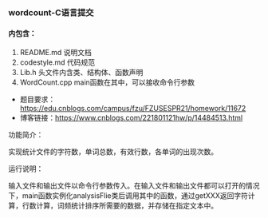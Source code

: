 ### wordcount-C语言提交

#### 内包含：

1. README.md  说明文档
2. codestyle.md  代码规范
3. Lib.h 头文件内含类、结构体、函数声明
4. WordCount.cpp  main函数在其中，可以接收命令行参数

- 题目要求：https://edu.cnblogs.com/campus/fzu/FZUSESPR21/homework/11672 
- 博客链接：https://www.cnblogs.com/221801121hw/p/14484513.html

功能简介：

实现统计文件的字符数，单词总数，有效行数，各单词的出现次数。

运行说明：

输入文件和输出文件以命令行参数传入。在输入文件和输出文件都可以打开的情况下，main函数实例化analysisFlie类后调用其中的函数，通过getXXX返回字符计算，行数计算，词频统计排序所需要的数据，并存储在指定文本中。